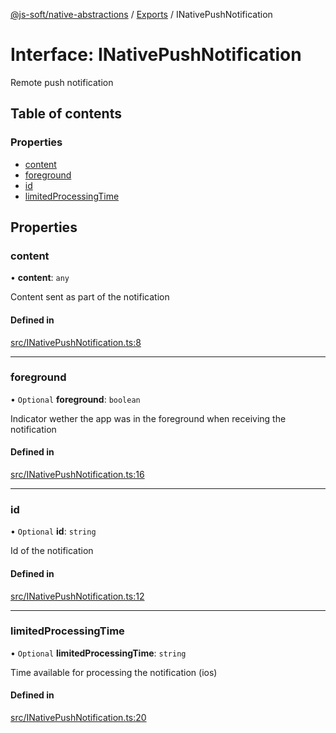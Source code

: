 [@js-soft/native-abstractions](../README.md) / [Exports](../modules.md) / INativePushNotification

# Interface: INativePushNotification

Remote push notification

## Table of contents

### Properties

- [content](INativePushNotification.md#content)
- [foreground](INativePushNotification.md#foreground)
- [id](INativePushNotification.md#id)
- [limitedProcessingTime](INativePushNotification.md#limitedprocessingtime)

## Properties

### content

• **content**: `any`

Content sent as part of the notification

#### Defined in

[src/INativePushNotification.ts:8](https://github.com/js-soft/ts-native-access/blob/2235f5c/packages/abstractions/src/INativePushNotification.ts#L8)

___

### foreground

• `Optional` **foreground**: `boolean`

Indicator wether the app was in the foreground when receiving the notification

#### Defined in

[src/INativePushNotification.ts:16](https://github.com/js-soft/ts-native-access/blob/2235f5c/packages/abstractions/src/INativePushNotification.ts#L16)

___

### id

• `Optional` **id**: `string`

Id of the notification

#### Defined in

[src/INativePushNotification.ts:12](https://github.com/js-soft/ts-native-access/blob/2235f5c/packages/abstractions/src/INativePushNotification.ts#L12)

___

### limitedProcessingTime

• `Optional` **limitedProcessingTime**: `string`

Time available for processing the notification (ios)

#### Defined in

[src/INativePushNotification.ts:20](https://github.com/js-soft/ts-native-access/blob/2235f5c/packages/abstractions/src/INativePushNotification.ts#L20)
